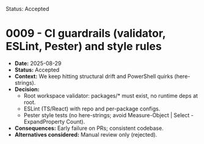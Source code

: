 Status: Accepted
# 0009 - CI guardrails (validator, ESLint, Pester) and style rules

- **Date:** 2025-08-29
- **Status:** Accepted
- **Context:** We keep hitting structural drift and PowerShell quirks (here-strings).
- **Decision:**
  - Root workspace validator: packages/* must exist, no runtime deps at root.
  - ESLint (TS/React) with repo and per-package configs.
  - Pester style tests (no here-strings; avoid Measure-Object | Select -ExpandProperty Count).
- **Consequences:** Early failure on PRs; consistent codebase.
- **Alternatives considered:** Manual review only (rejected).
